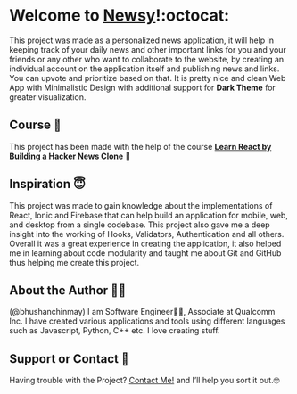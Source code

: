 # Welcome to [Newsy](https://newsy-606eb.web.app/)!:octocat:

This project was made as a personalized news application, it will help in keeping track of your daily news and other important links for you and your friends or any other who want to collaborate to the website, by creating an individual account on the application itself and publishing news and links. You can upvote and prioritize based on that. It is pretty nice and clean Web App with Minimalistic Design with additional support for **Dark Theme** for greater visualization.

## Course :book:

This project has been made with the help of the course **[Learn React by Building a Hacker News Clone](https://www.solidsail.com/courses/hacker-news/)** :iphone:

## Inspiration :innocent:

This project was made to gain knowledge about the implementations of React, Ionic and Firebase that can help build an application for mobile, web, and desktop from a single codebase. This project also gave me a deep insight into the working of Hooks, Validators, Authentication and all others. Overall it was a great experience in creating the application, it also helped me in learning about code modularity and taught me about Git and GitHub thus helping me create this project.

## About the Author :raising_hand_man:

(@bhushanchinmay)
I am Software Engineer:technologist:, Associate at Qualcomm Inc. I have created various applications and tools using different languages such as Javascript, Python, C++ etc. I love creating stuff.

## Support or Contact :e-mail:

Having trouble with the Project? [Contact Me!](mailto:bhushan.chinmay@gmail.com) and I’ll help you sort it out.:nerd_face:
